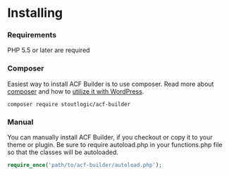 # Installing

### Requirements
PHP 5.5 or later are required

### Composer
Easiest way to install ACF Builder is to use composer. Read more about [composer](https://getcomposer.org/doc/00-intro.md) and how to [utilize it with WordPress](http://composer.rarst.net).

```
composer require stoutlogic/acf-builder
```

### Manual
You can manually install ACF Builder, if you checkout or copy it to your theme or plugin. Be sure to require autoload.php in your functions.php file so that the classes will be autoloaded.
```php
require_once('path/to/acf-builder/autoload.php');
```